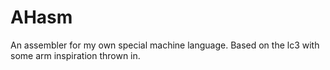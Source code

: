 # AHasm
An assembler for my own special machine language. Based on the lc3 with some arm inspiration thrown in.
